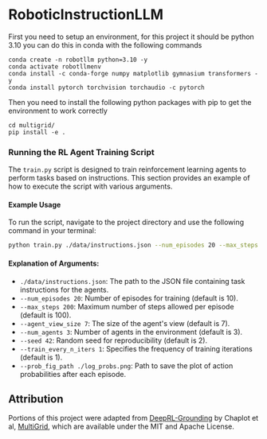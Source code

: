 # RoboticInstructionLLM

First you need to setup an environment, for this project it should be python 3.10 you can do this in conda with the following commands

```
conda create -n robotllm python=3.10 -y
conda activate robotllmenv
conda install -c conda-forge numpy matplotlib gymnasium transformers -y
conda install pytorch torchvision torchaudio -c pytorch
```

Then you need to install the following python packages with pip to get the environment to work correctly

```
cd multigrid/
pip install -e .
```

### Running the RL Agent Training Script

The `train.py` script is designed to train reinforcement learning agents to perform tasks based on instructions. This section provides an example of how to execute the script with various arguments.

#### Example Usage

To run the script, navigate to the project directory and use the following command in your terminal:

```bash
python train.py ./data/instructions.json --num_episodes 20 --max_steps 1000 --agent_view_size 7 --num_agents 3 --seed 42 --train_every_n_iters 1 --prob_fig_path ./log_probs.png
```

#### Explanation of Arguments:
- `./data/instructions.json`: The path to the JSON file containing task instructions for the agents.
- `--num_episodes 20`: Number of episodes for training (default is 10).
- `--max_steps 200`: Maximum number of steps allowed per episode (default is 100).
- `--agent_view_size 7`: The size of the agent's view (default is 7).
- `--num_agents 3`: Number of agents in the environment (default is 3).
- `--seed 42`: Random seed for reproducibility (default is 2).
- `--train_every_n_iters 1`: Specifies the frequency of training iterations (default is 1).
- `--prob_fig_path ./log_probs.png`: Path to save the plot of action probabilities after each episode.

## Attribution
Portions of this project were adapted from [DeepRL-Grounding](https://github.com/devendrachaplot/DeepRL-Grounding) by Chaplot et al, [MultiGrid](https://github.com/ini/multigrid), which are available under the MIT and Apache License.